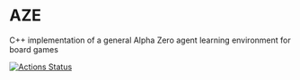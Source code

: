 # AZE
C++ implementation of a general Alpha Zero agent learning environment for board games

[![Actions Status](https://github.com/maichmueller/aze/workflows/build/badge.svg)](https://github.com/maichmueller/aze/actions)

